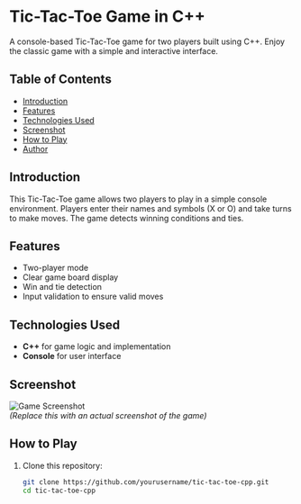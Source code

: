 # Tic-Tac-Toe Game in C++

A console-based Tic-Tac-Toe game for two players built using C++. Enjoy the classic game with a simple and interactive interface.

## Table of Contents
- [Introduction](#introduction)
- [Features](#features)
- [Technologies Used](#technologies-used)
- [Screenshot](#screenshot)
- [How to Play](#how-to-play)
- [Author](#author)

## Introduction
This Tic-Tac-Toe game allows two players to play in a simple console environment. Players enter their names and symbols (X or O) and take turns to make moves. The game detects winning conditions and ties.

## Features
- Two-player mode
- Clear game board display
- Win and tie detection
- Input validation to ensure valid moves

## Technologies Used
- **C++** for game logic and implementation
- **Console** for user interface

## Screenshot
![Game Screenshot](screenshot.png)  
*(Replace this with an actual screenshot of the game)*

## How to Play
1. Clone this repository:
   ```bash
   git clone https://github.com/yourusername/tic-tac-toe-cpp.git
   cd tic-tac-toe-cpp
